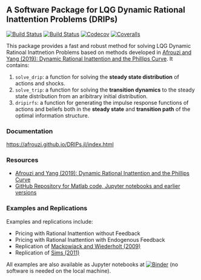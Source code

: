 ## A Software Package for LQG Dynamic Rational Inattention Problems (DRIPs)

[![Build Status](https://travis-ci.com/afrouzi/DRIPs.jl.svg?branch=master)](https://travis-ci.com/afrouzi/DRIPs.jl)
[![Build Status](https://ci.appveyor.com/api/projects/status/github/afrouzi/DRIPs.jl?svg=true)](https://ci.appveyor.com/project/afrouzi/DRIPs-jl)
[![Codecov](https://codecov.io/gh/afrouzi/DRIPs.jl/branch/master/graph/badge.svg)](https://codecov.io/gh/afrouzi/DRIPs.jl)
[![Coveralls](https://coveralls.io/repos/github/afrouzi/DRIPs.jl/badge.svg?branch=master)](https://coveralls.io/github/afrouzi/DRIPs.jl?branch=master)

This package provides a fast and robust method for solving LQG Dynamic Ratinoal Inattnetion Problems based on methods developed in [Afrouzi and Yang (2019): Dynamic Rational Inattention and the Phillips Curve](http://www.afrouzi.com/dynamic_inattention.pdf). It contains:
  1.  `solve_drip`: a function for solving the **steady state distribution** of actions and shocks.
  2.  `solve_trip`: a function for solving the **transition dynamics** to the steady state distribution from an aribitrary initial distribution.
  3.  `dripirfs`: a function for generating the impulse response functions of actions and beliefs both in the **steady state** and **transition path** of the optimal information structure.
### Documentation
https://afrouzi.github.io/DRIPs.jl/index.html
### Resources
* [Afrouzi and Yang (2019): Dynamic Rational Inattention and the Phillips Curve](http://www.afrouzi.com/dynamic_inattention.pdf)
* [GitHub Repository for Matlab code, Jupyter notebooks and earlier versions](https://github.com/choongryulyang/dynamic_multivariate_RI)

### Examples and Replications
 Examples and replications include:
* Pricing with Rational Inattention without Feedback
* Pricing with Rational Inattention with Endogenous Feedback
* Replication of [Mackowiack and Wiederholt (2009)](https://www.aeaweb.org/articles?id=10.1257/aer.99.3.769)
* Replication of [Sims (2011)](http://sims.princeton.edu/yftp/RIMP/handbookChapterRI2.pdf) 

All examples are also available as Jupyter notebooks at [![Binder](https://mybinder.org/badge_logo.svg)](https://mybinder.org/v2/gh/choongryulyang/dynamic_multivariate_RI/master) (no software is needed on the local machine).
